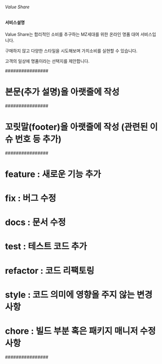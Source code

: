 ###### Value Share

#### 서비스설명

Value Share는 합리적인 소비를 추구하는 MZ세대를 위한 온라인 명품 대여 서비스입니다.

구매하지 않고 다양한 스타일을 시도해보며 가치소비를 실현할 수 있습니다.

고객의 일상에 명품이라는 선택지를 제안합니다.

################

# 본문(추가 설명)을 아랫줄에 작성

################

# 꼬릿말(footer)을 아랫줄에 작성 (관련된 이슈 번호 등 추가)

################

# feature : 새로운 기능 추가

# fix : 버그 수정

# docs : 문서 수정

# test : 테스트 코드 추가

# refactor : 코드 리팩토링

# style : 코드 의미에 영향을 주지 않는 변경사항

# chore : 빌드 부분 혹은 패키지 매니저 수정사항

################
